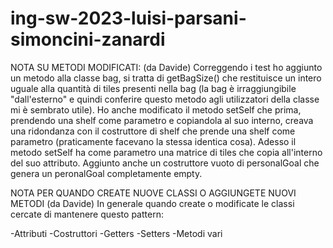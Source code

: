 # ing-sw-2023-luisi-parsani-simoncini-zanardi

NOTA SU METODI MODIFICATI: (da Davide)
Correggendo i test ho aggiunto un metodo alla classe bag, si tratta di getBagSize() che restituisce un intero uguale alla quantità di tiles presenti nella bag
(la bag è irraggiungibile "dall'esterno" e quindi conferire questo metodo agli utilizzatori della classe mi è sembrato utile).
Ho anche modificato il metodo setSelf che prima, prendendo una shelf come parametro e copiandola al suo interno, creava una ridondanza con il costruttore di shelf che
prende una shelf come parametro (praticamente facevano la stessa identica cosa). Adesso il metodo setSelf ha come parametro una matrice di tiles che copia all'interno del suo attributo.
Aggiunto anche un costruttore vuoto di personalGoal che genera un peronalGoal completamente empty.

NOTA PER QUANDO CREATE NUOVE CLASSI O AGGIUNGETE NUOVI METODI (da Davide)
In generale quando create o modificate le classi cercate di mantenere questo pattern:

-Attributi
-Costruttori
-Getters
-Setters
-Metodi vari
